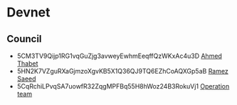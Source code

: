 # Devnet

## Council

- 5CM3TV9Qijp1RG1vqGuZjg3avweyEwhmEeqffQzWKxAc4u3D
  [Ahmed Thabet](../../../team/ahmed_thabet.md)
- 5HN2K7VZguRXaGjmzoXgvKB5X1Q36QJ9TQ6EZhCoAQXGp5aB
  [Ramez Saeed](../../../team/ramez_saeed.md)
- 5CqRchiLPvqSA7uowfR32ZqgMPFBq55H8hWoz24B3RokuVj1
  [Operation team](../../../team/samir_hosny.md)

